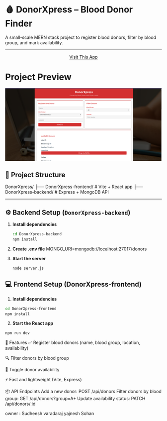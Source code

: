 # 🩸 DonorXpress – Blood Donor Finder

A small-scale MERN stack project to register blood donors, filter by blood group, and mark availability.

---
<p align="center">
<a href="https://donor-xpress.vercel.app/"> Visit This App</a></p>

#  Project Preview
![Project Preview](DonorXpress-frontend/Shot.png)

## 📁 Project Structure

DonorXpress/
├── DonorXpress-frontend/ # Vite + React app
├── DonorXpress-backend/ # Express + MongoDB API

---

## ⚙️ Backend Setup (`DonorXpress-backend`)

1. **Install dependencies**
    ```bash
    cd DonorXpress-backend
    npm install
    ```
2. **Create .env file**
   MONGO_URI=mongodb://localhost:27017/donors

3. **Start the server**
    ```bash
    node server.js
    ```

## 💻 Frontend Setup (DonorXpress-frontend)

1. **Install dependencies**

```bash
cd DonorXpress-frontend
npm install
```

2. **Start the React app**

```bash
npm run dev
```

🚀 Features
✅ Register blood donors (name, blood group, location, availability)

🔍 Filter donors by blood group

🔄 Toggle donor availability

⚡ Fast and lightweight (Vite, Express)

📦 API Endpoints
Add a new donor:
POST /api/donors
Filter donors by blood group:
GET /api/donors?group=A+
Update availability status:
PATCH /api/donors/:id

owner :
Sudheesh 
varadaraj
yajnesh
Sohan

